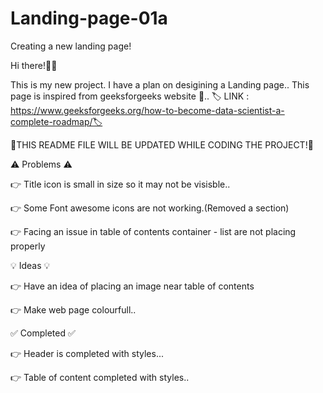 # Landing-page-01a
Creating a new landing page!

Hi there!👋👋

This is my new project.
I have a plan on desigining a Landing page..
This page is inspired from geeksforgeeks website 🥇..
🏷 LINK : https://www.geeksforgeeks.org/how-to-become-data-scientist-a-complete-roadmap/🏷

🔷THIS README FILE WILL BE UPDATED WHILE CODING THE PROJECT!🔷

⚠ Problems ⚠ 

👉 Title icon is small in size so it may not be visisble..

👉 Some Font awesome icons are not working.(Removed a section)

👉 Facing an issue in table of contents container - list are not placing properly




💡 Ideas 💡

👉 Have an idea of placing an image near table of contents

👉 Make web page colourfull..

✅ Completed ✅

👉 Header is completed with styles...

👉 Table of content completed with styles..